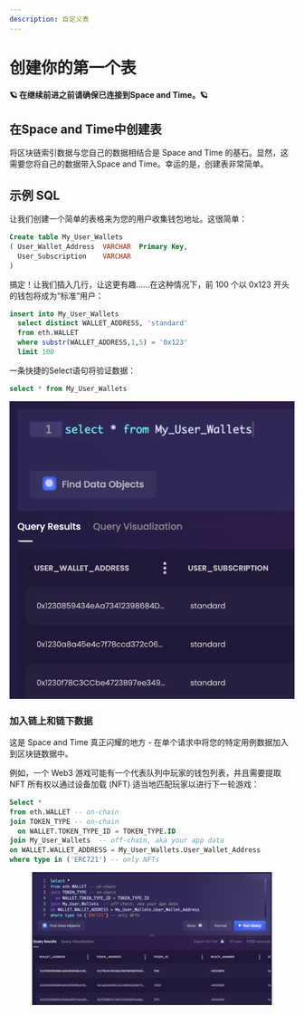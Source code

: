 ```yaml
---
description: 自定义表
---
```


# 创建你的第一个表

#### 🪐  在继续前进之前请确保已连接到Space and Time。🪐

## 在Space and Time中创建表

将区块链索引数据与您自己的数据相结合是 Space and Time 的基石。显然，这需要您将自己的数据带入Space and Time。幸运的是，创建表非常简单。



## 示例 SQL&#x20;

让我们创建一个简单的表格来为您的用户收集钱包地址。这很简单：

```sql
Create table My_User_Wallets
( User_Wallet_Address  VARCHAR  Primary Key,
  User_Subscription    VARCHAR
)
```

搞定！让我们插入几行，让这更有趣……在这种情况下，前 100 个以 0x123 开头的钱包将成为“标准”用户：

```sql
insert into My_User_Wallets
  select distinct WALLET_ADDRESS, 'standard'
  from eth.WALLET
  where substr(WALLET_ADDRESS,1,5) = '0x123'
  limit 100
```

一条快捷的Select语句将验证数据：

```sql
select * from My_User_Wallets
```

![](<../../.gitbook/assets/image (8).png>)

### 加入链上和链下数据

这是 Space and Time 真正闪耀的地方 - 在单个请求中将您的特定用例数据加入到区块链数据中。

例如，一个 Web3 游戏可能有一个代表队列中玩家的钱包列表，并且需要提取 NFT 所有权以通过设备加载 (NFT) 适当地匹配玩家以进行下一轮游戏：

```sql
Select * 
from eth.WALLET -- on-chain 
join TOKEN_TYPE -- on-chain 
  on WALLET.TOKEN_TYPE_ID = TOKEN_TYPE.ID
join My_User_Wallets  -- off-chain, aka your app data
on WALLET.WALLET_ADDRESS = My_User_Wallets.User_Wallet_Address
where type in ('ERC721') -- only NFTs
```

<figure><img src="../../.gitbook/assets/image (6).png" alt=""><figcaption></figcaption></figure>
